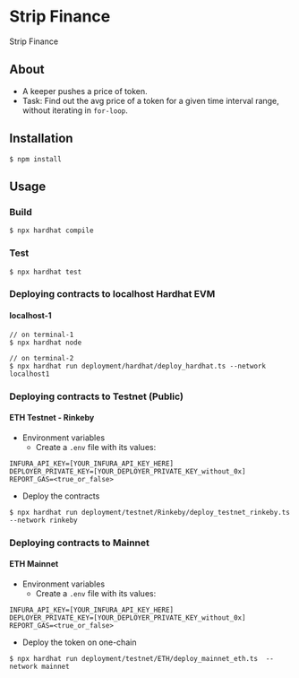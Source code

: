 # Strip Finance
Strip Finance

## About
* A keeper pushes a price of token.
* Task: Find out the avg price of a token for a given time interval range, without iterating in `for-loop`.

## Installation
```console
$ npm install
```

## Usage

### Build
```console
$ npx hardhat compile
```

### Test
```console
$ npx hardhat test
```

### Deploying contracts to localhost Hardhat EVM
#### localhost-1
```console
// on terminal-1
$ npx hardhat node

// on terminal-2
$ npx hardhat run deployment/hardhat/deploy_hardhat.ts --network localhost1
```


### Deploying contracts to Testnet (Public)
#### ETH Testnet - Rinkeby
* Environment variables
	- Create a `.env` file with its values:
```
INFURA_API_KEY=[YOUR_INFURA_API_KEY_HERE]
DEPLOYER_PRIVATE_KEY=[YOUR_DEPLOYER_PRIVATE_KEY_without_0x]
REPORT_GAS=<true_or_false>
```

* Deploy the contracts
```console
$ npx hardhat run deployment/testnet/Rinkeby/deploy_testnet_rinkeby.ts  --network rinkeby
```

### Deploying contracts to Mainnet
#### ETH Mainnet
* Environment variables
	- Create a `.env` file with its values:
```
INFURA_API_KEY=[YOUR_INFURA_API_KEY_HERE]
DEPLOYER_PRIVATE_KEY=[YOUR_DEPLOYER_PRIVATE_KEY_without_0x]
REPORT_GAS=<true_or_false>
```

* Deploy the token on one-chain
```console
$ npx hardhat run deployment/testnet/ETH/deploy_mainnet_eth.ts  --network mainnet
```
